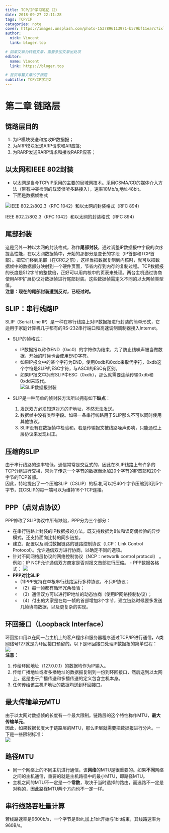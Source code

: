 ```yaml
---
title: TCP/IP学习笔记（2）
date: 2018-09-27 22:11:28
tags: TCP/IP
catagories: note
cover: https://images.unsplash.com/photo-1537896113971-b579bf11ea7c?ixlib=rb-0.3.5&ixid=eyJhcHBfaWQiOjEyMDd9&s=dc7aada1dab0cca42020c9aee0cef5ee&auto=format&fit=crop&w=1000&q=60
author: 
  nick: Vincent
  link: bloger.top

# 如果文章为转载文章，需要多加文章出处项
editor:
  name: Vincent
  link: https://bloger.top

# 首页每篇文章的子标题
subtitle: TCP/IP学习2
---
```



#  第二章 链路层
## 链路层目的
1. 为IP模块发送和接收IP数据报；
2. 为ARP模块发送ARP请求和AR应答;
3. 为RARP发送RARP请求和接收RARP应答；  

## 以太网和IEEE 802封装
- 以太网是当今TCP/IP采用的主要的局域网技术。采用CSMA/CD的媒体介入方法（带有冲突检测的载波侦听多路接入），速率10Mb/s,地址48bit。
- 下面是数据帧格式     

![IEEE 802.2/802.3（RFC 1042）和以太网的封装格式（RFC 894）](http://docs.52im.net/extend/docs/book/tcpip/vol1/2/images2/52im_1.png)  

IEEE 802.2/802.3（RFC 1042）和以太网的封装格式（RFC 894）

## 尾部封装
这是另外一种以太网的封装格式，称作**尾部封装**，通过调整IP数据报中字段的次序提高性能，在以太网数据帧中，开始的那部分是变长的字段（IP首部和TCP首部）。把它们移到尾部（在CRC之前），这样当把数据复制到内核时，就可以把数据帧中的数据部分映射到一个硬件页面，节省内存到内存的复制过程。TCP数据报的长度是512字节的整数倍，正好可以用内核中的页表来处理。两台主机通过协商使用ARP扩展协议对数据帧进行尾部封装。这些数据帧需定义不同的以太网帧类型值。  
**注意：现在的尾部封装遭到反对，已经过时。**  
## SLIP：串行线路IP
SLIP（Serial Line IP）是一种在串行线路上对IP数据报进行封装的简单形式，它适用于家庭计算机几乎都有的RS-232串行端口和高速调制调制器接入Internet。
- SLIP的帧格式：
    - IP数据报以称作END（0xc0）的字符作为结束，为了防止线噪声被当做数据，开始的时候也会使用END字符。
    - 如果IP报文中的某个字符为END，使用0xdb和0xdc来取代字符，0xdb这个字符是SLIP的ESC字符，与ASCII的ESC有区别。
    - 如果IP报文中拥有SLIP中ESC（0xdb），那么就需要连续传输0xdb和0xdd来取代。  
![SLIP数据报封装](http://docs.52im.net/extend/docs/book/tcpip/vol1/2/images2/52im_2.png)  

- SLIP是一种简单的帧封装方法所以拥有如下**缺点**：
    1. 发送双方必须知道对方的IP地址，不然无法发送。
    2. 数据帧中没有类型字段。如果一条串行线路用于SLIP那么不可以同时使用其他协议。
    3. SLIP没有在数据帧中检验和。若是传输报文被线路噪声影响，只能通过上层协议来发现纠正。

## 压缩的SLIP
由于串行线路的速率较低，通信常常是交互式的，因此在SLIP线路上有许多的TCP分组进行交换，常为了传送一个字节的数据而添加20个字节的IP首部和20个字节的TCP首部。  
因此，特地提出了一个压缩SLIP（CSLIP）的标准,可以把40个字节压缩到3到5个字节，其CSLIP的每一端可以为维持16个TCP连接。 

## PPP（点对点协议）
PPP修改了SLIP协议中所有缺陷，PPP分为三个部分：
- 在串行链路上封装的IP数据报的方法。既支持数据为8位和误奇偶检验的异步模式，还支持面向比特的同步链接。   
- 建立、配置以及测试数据链路的链路控制协议（LCP：Link Control Protocol）。允许通信双方进行协商，以确定不同的选项。
- 针对不同网络层协议的网络控制协议（NCP：networlk control protocol） 。例如：IP NCP允许通信双方商定是否对报文首部进行压缩。    - PPP数据各格式：
![](http://docs.52im.net/extend/docs/book/tcpip/vol1/2/images2/52im_3.png)  
- **PPP对比SLIP**
    - (1)PPP支持在单根串行线路运行多种协议，不只IP协议；
    - （2）每一帧都有循环冗余检验；
    - （3）通信双方可以进行IP地址的动态协商（使用IP网络控制协议）；
    - （4）付出的大家是在每一帧的首部增加3个字节，建立链路时候要多发送几帧协商数据，以及更复杂的实现。

## 环回接口（Loopback Interface）
环回接口用以在同一台主机上的客户程序和服务器程序通过TCP/IP进行通信，A类网络号127就是为环回接口预留的。以下是环回接口处理IP数据报的简单过程：  
![](http://docs.52im.net/extend/docs/book/tcpip/vol1/2/images2/52im_4.png)    
**注意：**
1. 传给环回地址（127.0.0.1）的数据均作为IP输入。
2. 传给广播地址或者多播地址的数据报复制到一份到环回接口，然后送到以太网上，这是由于广播传送和多播传送的定义包含主机本身。
3. 任何传给该主机IP地址的数据均送到环回接口。

## 最大传输单元MTU
由于以太网对数据帧的长度有一个最大限制。链路层的这个特性称作MTU，**最大传输单元**。  
因此，如果数据长度大于链路层的MTU，那么IP层就需要把数据报进行分片。一下是一些限制标准：  
![](http://docs.52im.net/extend/docs/book/tcpip/vol1/2/images2/52im_5.png)  

## 路径MTU
- 同一个网络上的不同主机进行通信，该**网络**的MTU是很重要的。如果**不同**网络之间的主机通信，重要的就是主机路径中的最小MTU，即路径MTU。
- 主机之间的MTU不一定是一个**常数**，取决于当时选择的路由，而选路不一定是对称的，因此路径MTU两个方向也不一定一样。

## 串行线路吞吐量计算 
若线路速率是9600b/s，一个字节是8bit,加上1bit开始与1bit结束，其线路速率为960B/s。